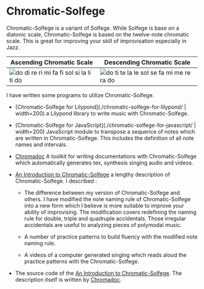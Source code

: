 
Chromatic-Solfege
==================

Chromatic-Solfege is a variant of Solfege. While Solfege is base on a diatonic
scale, Chromatic-Solfege is based on the twelve-note chromatic scale. This is
great for improving your skill of improvisation especially in Jazz.

|Ascending Chromatic Scale | Descending Chromatic Scale |
|--------------------------|----------------------------|
|![do di re ri mi fa fi sol si la li ti do][aug-small] |![do ti te la le sol se fa mi me re ra do](dim-small])|

I have written some programs to utilize Chromatic-Solfege.

- [Chromatic-Solfege for Lilypond](./chromatic-solfege-for-lilypond/ |
  width=200) a Lilypond library to write music with Chromatic-Solfege.

- [Chromatic-Solfege for JavaScript](./chromatic-solfege-for-javascript/ |
  width=200) JavaScript module to transpose a sequence of notes which are
  written in Chromatic-Solfege. This includes the definition of all note names
  and intervals.

- [Chromadoc](./chromadoc/) A toolkit for writing documentations with
  Chromatic-Solfege which automatically generates tex, synthesis singing audio
  and videos. 

- [An Introduction to Chromatic-Solfege](an-introduction-to-chromatic-solfege/)
  a lengthy description of Chromatic-Solfege. I described : 
    -  The difference between my version of Chromatic-Solfege and others.  I
       have modified the note naming rule of Chromatic-Solfege into a new form
       which I believe is more suitable to improve your ability of improvising.
       The modification covers redefining the naming rule for double, triple
       and quadruple accidentals.  Those irregular accidentals are useful to
       analyzing pieces of polymodal music.

    - A number of practice patterns to build fluency with the modified note
      naming rule.

    - A videos of a computer generated singing which reads aloud the practice
      patterns with the Chromatic-Solfege.

- The source code of the [An Introduction to
  Chromatic-Solfege](an-introduction-to-chromatic-solfege/). The description
  itself is written by [Chromadoc](./chromadoc/). 


[aug-small]: ./an-introduction-to-chromatic-solfege/docs/solfege-aug-small.png
[dim-small]: ./an-introduction-to-chromatic-solfege/docs/solfege-dim-small.png
[modeline]: # ( vim: set spelsl fo+=a2 path+=../ suffixesadd+=.md: )
